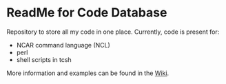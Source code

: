 # ReadMe for Code Database
Repository to store all my code in one place. Currently, code is present for:
- NCAR command language (NCL)
- perl
- shell scripts in tcsh

More information and examples can be found in the [Wiki](https://github.com/rrbuchholz/code_database/wiki).
